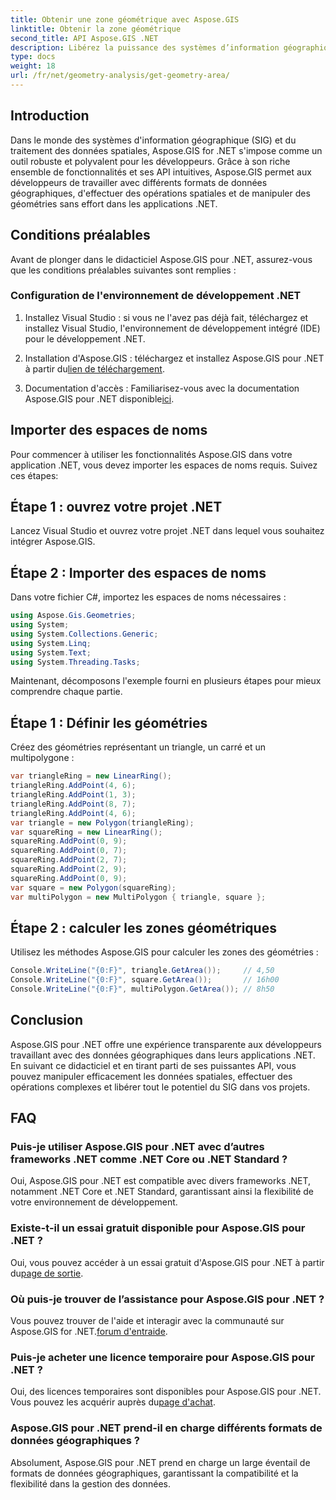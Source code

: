 ```yaml
---
title: Obtenir une zone géométrique avec Aspose.GIS
linktitle: Obtenir la zone géométrique
second_title: API Aspose.GIS .NET
description: Libérez la puissance des systèmes d’information géographique dans .NET avec Aspose.GIS. Effectuez des opérations spatiales sans effort.
type: docs
weight: 18
url: /fr/net/geometry-analysis/get-geometry-area/
---
```

## Introduction
Dans le monde des systèmes d'information géographique (SIG) et du traitement des données spatiales, Aspose.GIS for .NET s'impose comme un outil robuste et polyvalent pour les développeurs. Grâce à son riche ensemble de fonctionnalités et ses API intuitives, Aspose.GIS permet aux développeurs de travailler avec différents formats de données géographiques, d'effectuer des opérations spatiales et de manipuler des géométries sans effort dans les applications .NET.
## Conditions préalables
Avant de plonger dans le didacticiel Aspose.GIS pour .NET, assurez-vous que les conditions préalables suivantes sont remplies :
### Configuration de l'environnement de développement .NET
1. Installez Visual Studio : si vous ne l'avez pas déjà fait, téléchargez et installez Visual Studio, l'environnement de développement intégré (IDE) pour le développement .NET.
   
2.  Installation d'Aspose.GIS : téléchargez et installez Aspose.GIS pour .NET à partir du[lien de téléchargement](https://releases.aspose.com/gis/net/).
3. Documentation d'accès : Familiarisez-vous avec la documentation Aspose.GIS pour .NET disponible[ici](https://reference.aspose.com/gis/net/).

## Importer des espaces de noms
Pour commencer à utiliser les fonctionnalités Aspose.GIS dans votre application .NET, vous devez importer les espaces de noms requis. Suivez ces étapes:
## Étape 1 : ouvrez votre projet .NET
Lancez Visual Studio et ouvrez votre projet .NET dans lequel vous souhaitez intégrer Aspose.GIS.
## Étape 2 : Importer des espaces de noms
Dans votre fichier C#, importez les espaces de noms nécessaires :
```csharp
using Aspose.Gis.Geometries;
using System;
using System.Collections.Generic;
using System.Linq;
using System.Text;
using System.Threading.Tasks;
```

Maintenant, décomposons l'exemple fourni en plusieurs étapes pour mieux comprendre chaque partie.
## Étape 1 : Définir les géométries
Créez des géométries représentant un triangle, un carré et un multipolygone :
```csharp
var triangleRing = new LinearRing();
triangleRing.AddPoint(4, 6);
triangleRing.AddPoint(1, 3);
triangleRing.AddPoint(8, 7);
triangleRing.AddPoint(4, 6);
var triangle = new Polygon(triangleRing);
var squareRing = new LinearRing();
squareRing.AddPoint(0, 9);
squareRing.AddPoint(0, 7);
squareRing.AddPoint(2, 7);
squareRing.AddPoint(2, 9);
squareRing.AddPoint(0, 9);
var square = new Polygon(squareRing);
var multiPolygon = new MultiPolygon { triangle, square };
```
## Étape 2 : calculer les zones géométriques
Utilisez les méthodes Aspose.GIS pour calculer les zones des géométries :
```csharp
Console.WriteLine("{0:F}", triangle.GetArea());     // 4,50
Console.WriteLine("{0:F}", square.GetArea());       // 16h00
Console.WriteLine("{0:F}", multiPolygon.GetArea()); // 8h50
```

## Conclusion
Aspose.GIS pour .NET offre une expérience transparente aux développeurs travaillant avec des données géographiques dans leurs applications .NET. En suivant ce didacticiel et en tirant parti de ses puissantes API, vous pouvez manipuler efficacement les données spatiales, effectuer des opérations complexes et libérer tout le potentiel du SIG dans vos projets.
## FAQ
### Puis-je utiliser Aspose.GIS pour .NET avec d’autres frameworks .NET comme .NET Core ou .NET Standard ?
Oui, Aspose.GIS pour .NET est compatible avec divers frameworks .NET, notamment .NET Core et .NET Standard, garantissant ainsi la flexibilité de votre environnement de développement.
### Existe-t-il un essai gratuit disponible pour Aspose.GIS pour .NET ?
 Oui, vous pouvez accéder à un essai gratuit d'Aspose.GIS pour .NET à partir du[page de sortie](https://releases.aspose.com/).
### Où puis-je trouver de l’assistance pour Aspose.GIS pour .NET ?
 Vous pouvez trouver de l'aide et interagir avec la communauté sur Aspose.GIS for .NET.[forum d'entraide](https://forum.aspose.com/c/gis/33).
### Puis-je acheter une licence temporaire pour Aspose.GIS pour .NET ?
 Oui, des licences temporaires sont disponibles pour Aspose.GIS pour .NET. Vous pouvez les acquérir auprès du[page d'achat](https://purchase.aspose.com/temporary-license/).
### Aspose.GIS pour .NET prend-il en charge différents formats de données géographiques ?
Absolument, Aspose.GIS pour .NET prend en charge un large éventail de formats de données géographiques, garantissant la compatibilité et la flexibilité dans la gestion des données.